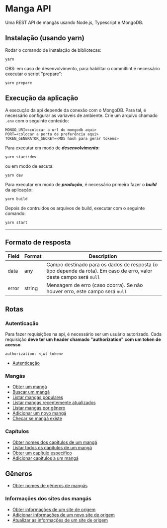 # Manga API

Uma REST API de mangás usando Node.js, Typescript e MongoDB.

## Instalação (usando yarn)

Rodar o comando de instalação de bibliotecas:

```
yarn
```

OBS: em caso de desenvolvimento, para habilitar o commitlint é necessário executar o script "prepare":

```
yarn prepare
```

## Execução da aplicação

A execução da api depende da conexão com o MongoDB. Para tal, é necessário configurar as varíaveis de ambiente. Crie um arquivo chamado `.env` com o seguinte conteúdo:

```
MONGO_URI=<colocar a url do mongodb aqui>
PORT=<colocar a porta de preferência aqui>
TOKEN_GENERATOR_SECRET=<MD5 hash para gerar tokens>
```

Para executar em modo de **_desenvolvimento_**:

```
yarn start:dev
```

ou em modo de escuta:

```
yarn dev
```

Para executar em modo de **_produção_**, é necessário primeiro fazer o **_build_** da aplicação:

```
yarn build
```

Depois de contruidos os arquivos de build, executar com o seguinte comando:

```
yarn start
```

***

## Formato de resposta

| Field | Format | Description |
|-------|-------|-------------|
| data | any | Campo destinado para os dados de resposta (o tipo depende da rota). Em caso de erro, valor deste campo será `null` |
| error | string | Mensagem de erro (caso ocorra). Se não houver erro, este campo será `null` |

## Rotas

### Autenticação

Para fazer requisições na api, é necessário ser um usuário autorizado.
Cada requisição **deve ter um header chamado "authorization" com um token de acesso**.

`authorization: <jwt token>`

- [Autenticação](/doc/routes/Authenticate.md)

### Mangás

- [Obter um mangá](/doc/routes/GetManga.md)
- [Buscar um mangá](/doc/routes/SearchMangas.md)
- [Listar mangás populares](/doc/routes/GetPopularMangas.md)
- [Listar mangás recentemente atualizados](/doc/routes/GetLatestUpdatedMangas.md)
- [Listar mangás por gênero](/doc/routes/GetMangasByGenre.md)
- [Adicionar um novo mangá](/doc/routes/AddManga.md)
- [Checar se mangá existe](/doc/routes/MangaExists.md)

### Capítulos

- [Obter nomes dos capítulos de um mangá](/doc/routes/GetChapterNames.md)
- [Listar todos os capítulos de um mangá](/doc/routes/GetChapters.md)
- [Obter um capítulo específico](/doc/routes/GetSingleChapter.md)
- [Adicionar capítulos a um mangá](/doc/routes/AddChapters.md)

## Gêneros

- [Obter nomes de gêneros de mangás](/doc/routes/GetGenreNames.md)

### Informações dos sites dos mangás

- [Obter informações de um site de origem](/doc/routes/GetUpdate.md)
- [Adicionar informações de um novo site de origem](/doc/routes/AddUpdate.md)
- [Atualizar as informações de um site de origem](/doc/routes/SetUpdate.md)